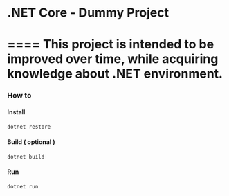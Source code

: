 # .NET Core - Dummy Project
====
**This project is intended to be improved over time, while acquiring knowledge about .NET environment.**
====
### How to

#### Install
`dotnet restore`

#### Build ( optional )
`dotnet build`

#### Run
`dotnet run`